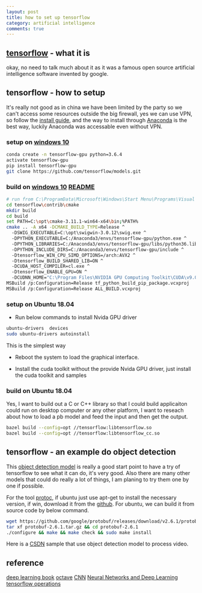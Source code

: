 ```yaml
---
layout: post
title: how to set up tensorflow
category: artificial intelligence
comments: true
---
```


## [tensorflow](https://github.com/tensorflow) - what it is

okay, no need to talk much about it as it was a famous open source artificial intelligence software invented by google.

## tensorflow - how to setup

It's really not good as in china we have been limited by the party so we can't access some resources outside the big firewall, yes we can use VPN, so follow the [install guide](http://wiki.jikexueyuan.com/project/tensorflow-zh/get_started/os_setup.html), and the way to install through [Anaconda](https://www.anaconda.com/) is the best way, luckily Anaconda was accessable even without VPN.

### setup on [windows 10](http://blog.nitishmutha.com/tensorflow/2017/01/22/TensorFlow-with-gpu-for-windows.html)

```sh
conda create -n tensorflow-gpu python=3.6.4
activate tensorflow-gpu
pip install tensorflow-gpu
git clone https://github.com/tensorflow/models.git
```

### build on [windows 10](https://medium.com/@vina.wt.chang/build-tensorflow-from-source-with-cmake-on-windows-c47ffb8e1bf7) [README](https://github.com/tensorflow/tensorflow/blob/master/tensorflow/contrib/cmake/README.md)

```sh
# run from C:\ProgramData\Microsoft\Windows\Start Menu\Programs\Visual Studio 2017\Visual Studio Tools\VC x86_64 cmd
cd tensorflow\contrib\cmake
mkdir build
cd build
set PATH=C:\opt\cmake-3.11.1-win64-x64\bin;%PATH%
cmake .. -A x64 -DCMAKE_BUILD_TYPE=Release ^
  -DSWIG_EXECUTABLE=C:\opt\swigwin-3.0.12\swig.exe ^
  -DPYTHON_EXECUTABLE=C:/Anaconda3/envs/tensorflow-gpu/python.exe ^
  -DPYTHON_LIBRARIES=C:/Anaconda3/envs/tensorflow-gpu/libs/python36.lib ^
  -DPYTHON_INCLUDE_DIRS=C:/Anaconda3/envs/tensorflow-gpu/include ^
  -Dtensorflow_WIN_CPU_SIMD_OPTIONS=/arch:AVX2 ^
  -Dtensorflow_BUILD_SHARED_LIB=ON ^
  -DCUDA_HOST_COMPILER=cl.exe ^
  -Dtensorflow_ENABLE_GPU=ON ^
  -DCUDNN_HOME="C:\Program Files\NVIDIA GPU Computing Toolkit\CUDA\v9.0"
MSBuild /p:Configuration=Release tf_python_build_pip_package.vcxproj
MSBuild /p:Configuration=Release ALL_BUILD.vcxproj
```

### setup on Ubuntu 18.04

* Run below commands to install Nvida GPU driver

```sh
ubuntu-drivers  devices
sudo ubuntu-drivers autoinstall
```

This is the simplest way

* Reboot the system to load the graphical interface.

* Install the cuda toolkit without the provide Nvida GPU driver, just install the cuda toolkit and samples

### build on Ubuntu 18.04

Yes, I want to build out a C or C++ library so that I could build applicaiton could run on desktop computer or any other platform, I want to reseach about how to load a pb model and feed the input and then get the output.

```sh
bazel build --config=opt //tensorflow:libtensorflow.so
bazel build --config=opt //tensorflow:libtensorflow_cc.so
```

## tensorflow - an example do object detection

This [object detection model](https://github.com/tensorflow/models/tree/master/research/object_detection) is really a good start point to have a try of tensorflow to see what it can do, it's very good. Also there are many other models that could do really a lot of things, I am planing to try them one by one if possible.

For the tool [protoc](https://github.com/google/protobuf), if ubuntu just use apt-get to install the necessary version, if win, download it from the [github](https://github.com/google/protobuf/releases/tag/v2.6.1). For ubuntu, we can build it from source code by below command.

```sh
wget https://github.com/google/protobuf/releases/download/v2.6.1/protobuf-2.6.1.tar.gz
tar xf protobuf-2.6.1.tar.gz && cd protobuf-2.6.1
./configure && make && make check && sudo make install
```

Here is a [CSDN](http://m.blog.csdn.net/xiaoxiao123jun/article/details/76605928) sample that use object detection model to process video.

## reference

[deep learning book](http://www.deeplearningbook.org/)
[octave](https://www.gnu.org/software/octave/)
[CNN](https://www.cnblogs.com/alexcai/p/5506806.html)
[Neural Networks and Deep Learning](http://neuralnetworksanddeeplearning.com/)
[tensorflow operations](http://web.stanford.edu/class/cs20si/lectures/slides_02.pdf)

